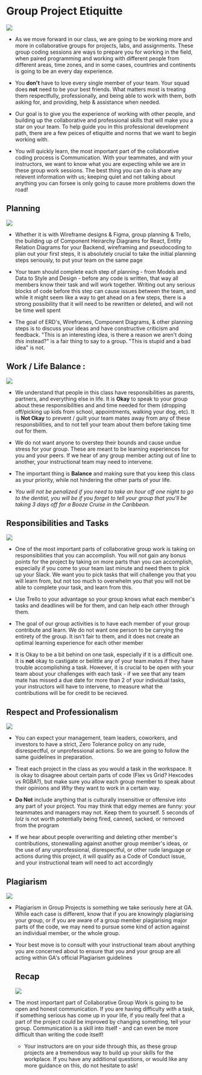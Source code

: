 # Group Project Etiquitte

<img src ="https://lawliberty.org/app/uploads/2020/05/Council-of-Elrond-1060x598.jpg"/>

- As we move forward in our class, we are going to be working more and more in collaborative groups for projects, labs, and assignments. These group coding sessions are ways to prepare you for working in the field, when paired programming and working with different people from different areas, time zones, and in some cases, countries and continents is going to be an every day experience. 

- You **don't** have to love every single member of your team. Your squad does **not** need to be your best friends. What matters most is treating them respectfully, professionally, and being able to work with them, both asking for, and providing, help & assistance when needed.
  
- Our goal is to give you the experience of working with other people, and building up the collaborative and professional skills that will make you a star on your team. To help guide you in this professional development path, there are a few peices of etiquitte and norms that we want to begin working with.

- You will quickly learn, the most important part of the collaborative coding process is Communication. With your teammates, and with your instructors, we want to know what you are expecting while we are in these group work sessions. The best thing you can do is share any relevent information with us; keeping quiet and not talking about anything you can forsee is only going to cause more problems down the road!

## Planning

<img src="https://tolkiengateway.net/w/images/c/ce/The_Lord_of_the_Rings_-_The_Fellowship_of_the_Ring_-_Council_of_Elrond2.jpg"/>


- Whether it is with Wireframe designs & Figma, group planning & Trello, the building up of Component Heirarchy Diagrams for React, Entity Relation Diagrams for your Backend, wireframing and pseudocoding to plan out your first steps, it is absolutely crucial to take the initial planning steps seriously, to put your team on the same page
  
- Your team should complete each step of planning - from  Models and Data to Style and Design - before any code is written, that way all members know their task and will work together. Writing out any serious blocks of code before this step can cause issues between the team, and while it might seem like a way to get ahead on a few steps, there is a strong possibility that it will need to be rewritten or deleted, and will not be time well spent

- The goal of ERD's, Wireframes, Component Diagrams, & other planning steps is to discuss your ideas and have constructive criticism and feedback. "This is an interesting idea, is there a reason we aren't doing *this* instead?" is a fair thing to say to a group. "This is stupid and a bad idea" is not. 

## Work / Life Balance :


<img src="https://static.wikia.nocookie.net/lotrfanon/images/3/34/Frodo.jpg/revision/latest/thumbnail/width/360/height/360?cb=20090417063622"/>

- We understand that people in this class have responsibilities as parents, partners, and everything else in life. It is **Okay** to speak to your group about these responsibilities and and time needed for them (dropping off/picking up kids from school, appointments, walking your dog, etc). It is **Not Okay** to prevent / guilt your team mates away from any of these responsbilities, and to not tell your team about them before taking time out for them.

- We do not want anyone to overstep their bounds and cause undue stress for your group. These are meant to be learning experiences for you and your peers. If we hear of any group member acting out of line to another, your instructional team may need to intervene.

- The important thing is **Balance** and making sure that you keep this class as your priority, while not hindering the other parts of your life.

- *You will not be penalized if you need to take an hour off one night to go to the dentist, you will be if you forget to tell your group that you'll be taking 3 days off for a Booze Cruise in the Caribbean.*



## Responsibilities and Tasks

<img src="https://images.squarespace-cdn.com/content/v1/5d35ea13690f4000010def45/1578501132694-SI05PXF9BLZFOFM20R8R/I-can-carry-you-800x401.jpg"/>

- One of the most important parts of collaborative group work is taking on responsibilities that you can accomplish. You will *not* gain any bonus points for the project by taking on more parts than you can accomplish, especially if you come to your team last minute and need them to pick up your Slack. We want you to pick tasks that will challenge you that you will learn from, but not too much to overwhelm you that you will not be able to complete your task, and learn from this.

- Use Trello to your advantage so your group knows what each member's tasks and deadlines will be for them, and can help each other through them.

- The goal of our group activities is to have each member of your group contribute and learn. We do not want one person to be carrying the entirety of the group. It isn't fair to them, and it does not create an optimal learning experience for each other member

- It is Okay to be a bit behind on one task, especially if it is a difficult one. It is **not** okay to castigate or belittle any of your team mates if they have trouble accomplishing a task. However, it is crucial to be open with your team about your challenges with each task - if we see that any team mate has missed a due date for more than 2 of your individual tasks, your instructors will have to intervene, to measure what the contributions will be for credit to be recieved. 

## Respect and Professionalism

<img src="https://itisalwayssunrisesomewhere.wordpress.com/wp-content/uploads/2013/01/frodosamgollum3.jpg"/>

- You can expect your management, team leaders, coworkers, and investors to have a strict, Zero Tolerance policy on any rude, disrespectful, or unprofessional actions. So we are going to follow the same guidelines in preparation.

- Treat each project in the class as you would a task in the workspace. It is okay to disagree about certain parts of code (Flex vs Grid? Hexcodes vs RGBA?), but make sure you allow each group member to speak about their opinions and *Why* they want to work in a certain way.

- **Do Not** include anything that is culturally insensitive or offensive into any part of your project. You may think that edgy memes are funny: your teammates and managers may not. Keep them to yourself. 5 seconds of *lolz* is not worth potentially being fired, canned, sacked, or removed from the program

- If we hear about people overwriting and deleting other member's contributions, stonewalling against another group member's ideas, or the use of any unprofessional, disrespectful, or other rude language or actions during this project, it will qualify as a Code of Conduct issue, and your instructional team will need to act accordingly


## Plagiarism

<img src="https://qph.cf2.quoracdn.net/main-qimg-9b5071ac8595cb7650592334821c2cb1-lq"/>

- Plagiarism in Group Projects is something we take seriously here at GA. While each case is different, know that if you are knowingly plagiarising your group, or if you are aware of a group member plagiarising major parts of the code, we may need to pursue some kind of action against an individual member, or the whole group.

- Your best move is to consult with your instructional team about anything you are concerned about to ensure that you and your group are all acting within GA's official Plagiarism guidelines


  ## Recap

  <img src="https://static1.cbrimages.com/wordpress/wp-content/uploads/2021/04/Lord-of-the-Rings-Ending.jpg"/>


- The most important part of Collaborative Group Work is going to be open and honest communication. If you are having difficulty with a task, if something serious has come up in your life, if you really feel that a part of the project could be improved by changing something, tell your group. Communication is a skill into itself - and can even be more difficult than writing the code itself!

  - Your instructors are on your side through this, as these group projects are a tremendous way to build up your skills for the workplace. If you have any additional questions, or would like any more guidance on this, do not hesitate to ask!
